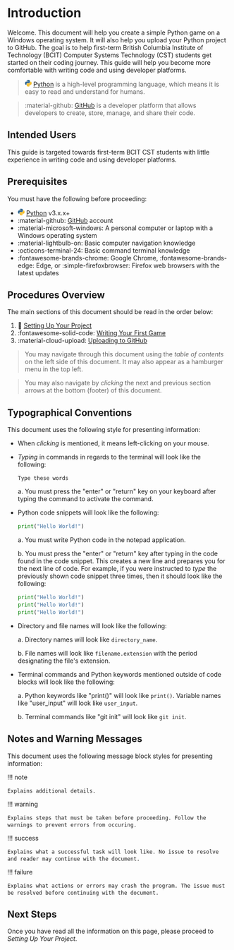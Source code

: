 # Introduction

Welcome. This document will help you create a simple Python game on a Windows operating system. It will also help you upload your Python project to GitHub. The goal is to help first-term British Columbia Institute of Technology (BCIT) Computer Systems Technology (CST) students get started on their coding journey. This guide will help you become more comfortable with writing code and using developer platforms.

> ![PythonIcon](./assets/python_icon_small.png) [Python](https://www.python.org/) is a high-level programming language, which means it is easy to read and understand for humans.

> :material-github: [GitHub](https://github.com/) is a developer platform that allows developers to create, store, manage, and share their code.

## Intended Users

This guide is targeted towards first-term BCIT CST students with little experience in writing code and using developer platforms.

## Prerequisites

You must have the following before proceeding:

-   ![PythonIcon](./assets/python_icon_small.png) [Python](https://www.python.org/downloads/) v3.x.x+
-   :material-github: [GitHub](https://github.com/) account
-   :material-microsoft-windows: A personal computer or laptop with a Windows operating system
-   :material-lightbulb-on: Basic computer navigation knowledge
-   :octicons-terminal-24: Basic command terminal knowledge
-   :fontawesome-brands-chrome: Google Chrome, :fontawesome-brands-edge: Edge, or :simple-firefoxbrowser: Firefox web browsers with the latest updates

## Procedures Overview

The main sections of this document should be read in the order below:

1. :file_folder: [Setting Up Your Project](./Setting%20Up%20Your%20Project.md)
2. :fontawesome-solid-code: [Writing Your First Game](./Writing%20Your%20First%20Game.md)
3. :material-cloud-upload: [Uploading to GitHub](Uploading%20to%20GitHub.md)

> You may navigate through this document using the _table of contents_ on the left side of this document. It may also appear as a hamburger menu in the top left.

> You may also navigate by _clicking_ the next and previous section arrows at the bottom (footer) of this document.

## Typographical Conventions

This document uses the following style for presenting information:

-   When _clicking_ is mentioned, it means left-clicking on your mouse.

-   _Typing_ in commands in regards to the terminal will look like the following:

    ```
    Type these words
    ```

    a. You must press the "enter" or "return" key on your keyboard after typing the command to activate the command.

-   Python code snippets will look like the following:

    ```py
    print("Hello World!")
    ```

    a. You must write Python code in the notepad application.

    b. You must press the "enter" or "return" key after typing in the code found in the code snippet. This creates a new line and prepares you for the next line of code. For example, if you were instructed to _type_ the previously shown code snippet three times, then it should look like the following:

    ```py
    print("Hello World!")
    print("Hello World!")
    print("Hello World!")
    ```

-   Directory and file names will look like the following:

    a. Directory names will look like `directory_name`.

    b. File names will look like `filename.extension` with the period designating the file's extension.

-   Terminal commands and Python keywords mentioned outside of code blocks will look like the following:

    a. Python keywords like "print()" will look like `print()`. Variable names like "user_input" will look like `user_input`.

    b. Terminal commands like "git init" will look like `git init`.

## Notes and Warning Messages

This document uses the following message block styles for presenting information:

!!! note

    Explains additional details.

!!! warning

    Explains steps that must be taken before proceeding. Follow the warnings to prevent errors from occuring.

!!! success

    Explains what a successful task will look like. No issue to resolve and reader may continue with the document.

!!! failure

    Explains what actions or errors may crash the program. The issue must be resolved before continuing with the document.

## Next Steps

Once you have read all the information on this page, please proceed to _Setting Up Your Project_.
